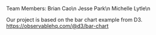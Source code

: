 Team Members:
Brian Cao\n
Jesse Park\n
Michelle Lytle\n

Our project is based on the bar chart example from D3. 
https://observablehq.com/@d3/bar-chart
